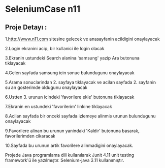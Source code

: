 # SeleniumCase n11


Proje Detayı :
------------------------------------------------------------------------------------------------------------------------------------

1.http://www.n11.com sitesine gelecek ve anasayfanin acildigini onaylayacak

2.Login ekranini acip, bir kullanici ile login olacak 

3.Ekranin ustundeki Search alanina 'samsung' yazip Ara butonuna tiklayacak 

4.Gelen sayfada samsung icin sonuc bulundugunu onaylayacak 

5.Arama sonuclarindan 2. sayfaya tiklayacak ve acilan sayfada 2. sayfanin su an gosterimde oldugunu onaylayacak

6.Ustten 3. urunun icindeki 'favorilere ekle' butonuna tiklayacak 

7.Ekranin en ustundeki 'favorilerim' linkine tiklayacak 

8.Acilan sayfada bir onceki sayfada izlemeye alinmis urunun bulundugunu onaylayacak

9.Favorilere alinan bu urunun yanindaki 'Kaldir' butonuna basarak, favorilerimden cikaracak

10.Sayfada bu urunun artik favorilere alinmadigini onaylayacak. 


Projede Java programlama dili kullanılarak Junit 4.11 unit testing framework'ü ile yazılmıştır. Selenium-java 3.11 kullanımıştır.
 
